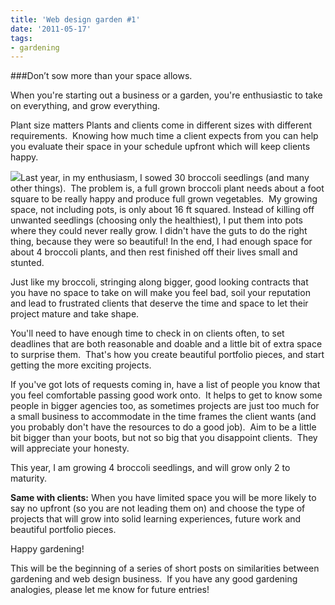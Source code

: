 ```yaml
---
title: 'Web design garden #1'
date: '2011-05-17'
tags:
- gardening
---
```


###Don’t sow more than your space allows.


When you're starting out a business or a garden, you're enthusiastic to take on everything, and grow everything.

Plant size matters
Plants and clients come in different sizes with different requirements.  Knowing how much time a client expects from you can help you evaluate their space in your schedule upfront which will keep clients happy.


![](http://thisiscapra.com/wp-content/uploads/2011/05/broccoli-300x300.jpg)Last year, in my enthusiasm, I sowed 30 broccoli seedlings (and many other things).  The problem is, a full grown broccoli plant needs about a foot square to be really happy and produce full grown vegetables.  My growing space, not including pots, is only about 16 ft squared. Instead of killing off unwanted seedlings (choosing only the healthiest), I put them into pots where they could never really grow. I didn't have the guts to do the right thing, because they were so beautiful! In the end, I had enough space for about 4 broccoli plants, and then rest finished off their lives small and stunted.

Just like my broccoli, stringing along bigger, good looking contracts that you have no space to take on will make you feel bad, soil your reputation and lead to frustrated clients that deserve the time and space to let their project mature and take shape.

You'll need to have enough time to check in on clients often, to set deadlines that are both reasonable and doable and a little bit of extra space to surprise them.  That's how you create beautiful portfolio pieces, and start getting the more exciting projects.

If you've got lots of requests coming in, have a list of people you know that you feel comfortable passing good work onto.  It helps to get to know some people in bigger agencies too, as sometimes projects are just too much for a small business to accommodate in the time frames the client wants (and you probably don't have the resources to do a good job).  Aim to be a little bit bigger than your boots, but not so big that you disappoint clients.  They will appreciate your honesty.

This year, I am growing 4 broccoli seedlings, and will grow only 2 to maturity.

**Same with clients:**
When you have limited space you will be more likely to say no upfront (so you are not leading them on) and choose the type of projects that will grow into solid learning experiences, future work and beautiful portfolio pieces.

Happy gardening!

This will be the beginning of a series of short posts on similarities between gardening and web design business.  If you have any good gardening analogies, please let me know for future entries!
